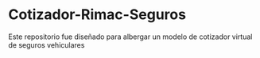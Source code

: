 # Cotizador-Rimac-Seguros
Este repositorio fue diseñado para albergar un modelo de cotizador virtual de seguros vehiculares 

